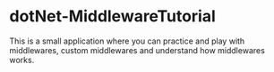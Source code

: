 # dotNet-MiddlewareTutorial

This is a small application where you can practice and play with middlewares, custom middlewares and understand how middlewares works.  
